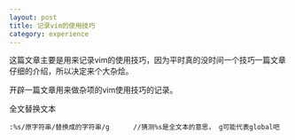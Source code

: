 ```yaml
---
layout: post
title: 记录vim的使用技巧
category: experience
---
```


这篇文章主要是用来记录vim的使用技巧，因为平时真的没时间一个技巧一篇文章仔细的介绍，所以决定来个大杂烩。

开辟一篇文章用来做杂项的vim使用技巧的记录。

全文替换文本

	:%s/原字符串/替换成的字符串/g		//猜测%s是全文本的意思， g可能代表global吧
	
